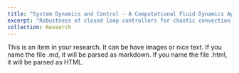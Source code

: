 ```yaml
---
title: "System Dynamics and Control - A Computational Fluid Dynamics Approach"
excerpt: "Robustness of closed loop controllers for chaotic convection - a coupled non-linear system involving heat transfer and fluid flow. <br/><img src='/webpage/images/Control_convection.gif'>"
collection: Research
---
```


This is an item in your research. It can be have images or nice text. If you name the file .md, it will be parsed as markdown. If you name the file .html, it will be parsed as HTML. 
